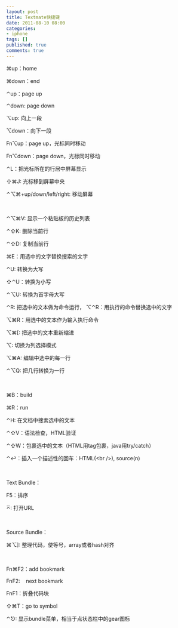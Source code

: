 ```yaml
---
layout: post
title: Textmate快捷键
date: 2011-08-10 08:00
categories:
- iphone
tags: []
published: true
comments: true
---
```

<p><p>⌘up：home</p>
<p>⌘down：end</p>
<p>⌃up：page up</p>
<p>⌃down: page down</p>
<p>⌥up: 向上一段</p>
<p>⌥down：向下一段</p>
<p>Fn⌥up：page up，光标同时移动</p>
<p>Fn⌥down：page down，光标同时移动</p>
<p>⌃L：把光标所在的行居中屏幕显示</p>
<p>⇧⌘J: 光标移到屏幕中央</p>
<p>⌃⌥⌘+up/down/left/right: 移动屏幕</p>
<p> </p>
<p>⌃⌥⌘V: 显示一个粘贴板的历史列表</p>
<p>⌃⇧K: 删除当前行</p>
<p>⌃⇧D: 复制当前行</p>
<p>⌘E：用选中的文字替换搜索的文字</p>
<p>⌃U: 转换为大写</p>
<p>⇧⌃U：转换为小写</p>
<p>⌃⌥U: 转换为首字母大写</p>
<p>⌃R: 把选中的文本做为命令运行， ⌥⌃R：用执行的命令替换选中的文字</p>
<p>⌥⌘R：用选中的文本作为输入执行命令</p>
<p>⌥⌘[: 把选中的文本重新缩进</p>
<p>⌥: 切换为列选择模式</p>
<p>⌥⌘A: 编辑中选中的每一行</p>
<p>⌃⌥Q: 把几行转换为一行</p>
<p> </p>
<p>⌘B：build</p>
<p>⌘R：run</p>
<p>⌃H: 在文档中搜索选中的文本</p>
<p>⌃⇧V：语法检查，HTML验证</p>
<p>⌃⇧W：包裹选中的文本（HTML用tag包裹，java用try/catch）</p>
<p>⌃↩：插入一个描述性的回车：HTML(&lt;br /&gt;), source(n)</p>
<p> </p>
<p>Text Bundle：</p>
<p>F5：排序</p>
<p>⌅: 打开URL</p>
<p> </p>
<p>Source Bundle：</p>
<p>⌘⌥]: 整理代码，使等号，array或者hash对齐</p>
<p> </p>
<p>Fn⌘F2：add bookmark</p>
<p>FnF2:    next bookmark</p>
<p>FnF1：折叠代码块</p>
<p>⇧⌘T：go to symbol</p></p>

<p><p>⌃⎋: 显示bundle菜单，相当于点状态栏中的gear图标</p></p>
